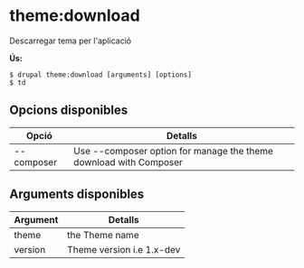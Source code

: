 # theme:download
Descarregar tema per l'aplicació

**Ús:**
```
$ drupal theme:download [arguments] [options]
$ td  
```

## Opcions disponibles
Opció | Detalls
-------|-------------
--composer | Use --composer option for manage the theme download with Composer

## Arguments disponibles
Argument | Detalls
---------|-------------
theme | the Theme name
version | Theme version i.e 1.x-dev
